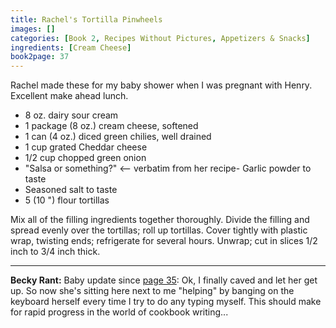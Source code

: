 ```yaml
---
title: Rachel's Tortilla Pinwheels
images: []
categories: [Book 2, Recipes Without Pictures, Appetizers & Snacks]
ingredients: [Cream Cheese]
book2page: 37
---
```


Rachel made these for my baby shower when I was pregnant with Henry. Excellent make ahead lunch. 

- 8 oz. dairy sour cream
- 1 package (8 oz.) cream cheese, softened
- 1 can (4 oz.) diced green chilies, well drained
- 1 cup grated Cheddar cheese
- 1/2 cup chopped green onion
- "Salsa or something?" <-- verbatim from her recipe- Garlic powder to taste
- Seasoned salt to taste
- 5 (10 ") flour tortillas

Mix all of the filling ingredients together thoroughly. Divide the filling and spread evenly over the tortillas; roll up tortillas. Cover tightly with plastic wrap, twisting ends; refrigerate for several hours. Unwrap; cut in slices 1/2 inch to 3/4 inch thick. 

----
**Becky Rant:**
Baby update since [page 35](Henrys_Soft_Pretzels.md): Ok, I finally caved and let her get up. So now she's sitting here next to me "helping" by banging on the keyboard herself every time I try to do any typing myself. This should make for rapid progress in the world of cookbook writing...